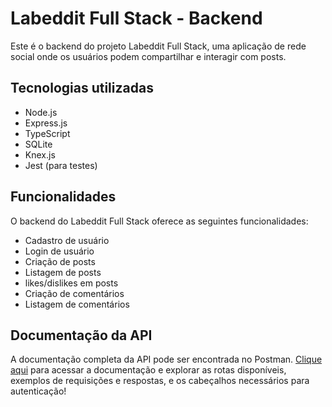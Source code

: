 # Labeddit Full Stack - Backend

Este é o backend do projeto Labeddit Full Stack, uma aplicação de rede social onde os usuários podem compartilhar e interagir com posts.

## Tecnologias utilizadas

- Node.js
- Express.js
- TypeScript
- SQLite
- Knex.js
- Jest (para testes)

## Funcionalidades

O backend do Labeddit Full Stack oferece as seguintes funcionalidades:

- Cadastro de usuário
- Login de usuário
- Criação de posts
- Listagem de posts
- likes/dislikes em posts
- Criação de comentários
- Listagem de comentários

## Documentação da API

A documentação completa da API pode ser encontrada no Postman. [Clique aqui](https://documenter.getpostman.com/view/24880324/2s946chF9V) para acessar a documentação e explorar as rotas disponíveis, exemplos de requisições e respostas, e os cabeçalhos necessários para autenticação!
